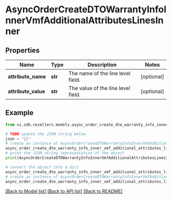 # AsyncOrderCreateDTOWarrantyInfoInnerVmfAdditionalAttributesLinesInner


## Properties

Name | Type | Description | Notes
------------ | ------------- | ------------- | -------------
**attribute_name** | **str** | The name of the line level field. | [optional] 
**attribute_value** | **str** | The value of the line level field. | [optional] 

## Example

```python
from xi.sdk.resellers.models.async_order_create_dto_warranty_info_inner_vmf_additional_attributes_lines_inner import AsyncOrderCreateDTOWarrantyInfoInnerVmfAdditionalAttributesLinesInner

# TODO update the JSON string below
json = "{}"
# create an instance of AsyncOrderCreateDTOWarrantyInfoInnerVmfAdditionalAttributesLinesInner from a JSON string
async_order_create_dto_warranty_info_inner_vmf_additional_attributes_lines_inner_instance = AsyncOrderCreateDTOWarrantyInfoInnerVmfAdditionalAttributesLinesInner.from_json(json)
# print the JSON string representation of the object
print(AsyncOrderCreateDTOWarrantyInfoInnerVmfAdditionalAttributesLinesInner.to_json())

# convert the object into a dict
async_order_create_dto_warranty_info_inner_vmf_additional_attributes_lines_inner_dict = async_order_create_dto_warranty_info_inner_vmf_additional_attributes_lines_inner_instance.to_dict()
# create an instance of AsyncOrderCreateDTOWarrantyInfoInnerVmfAdditionalAttributesLinesInner from a dict
async_order_create_dto_warranty_info_inner_vmf_additional_attributes_lines_inner_form_dict = async_order_create_dto_warranty_info_inner_vmf_additional_attributes_lines_inner.from_dict(async_order_create_dto_warranty_info_inner_vmf_additional_attributes_lines_inner_dict)
```
[[Back to Model list]](../README.md#documentation-for-models) [[Back to API list]](../README.md#documentation-for-api-endpoints) [[Back to README]](../README.md)


